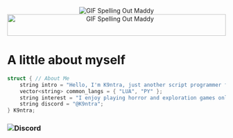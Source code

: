<p align="center">
  <img src="https://cdn.discordapp.com/attachments/942476031649013840/1237046041690247278/text_5.gif?ex=66968167&is=66952fe7&hm=9d59c3d8c2a34c7c4d7af706b56ef3b482736c06b9174fc1d1cfbb33f0369828&" alt="GIF Spelling Out Maddy">
  <img width="100%" height="50px" src="https://www.seekpng.com/png/full/36-364027_grid-transparent-vaporwave-floor.png" alt="GIF Spelling Out Maddy">
</p>

# A little about myself
```c++
struct { // About Me
    string intro = "Hello, I'm K9ntra, just another script programmer for Roblox and other platforms.";
    vector<string> common_langs = { "LUA", "PY" };
    string interest = "I enjoy playing horror and exploration games online.";
    string discord = "@K9ntra";
} K9ntra;
```
### ![Discord](https://img.shields.io/badge/Discord-%235865F2.svg?style=for-the-badge&logo=discord&logoColor=white) 
